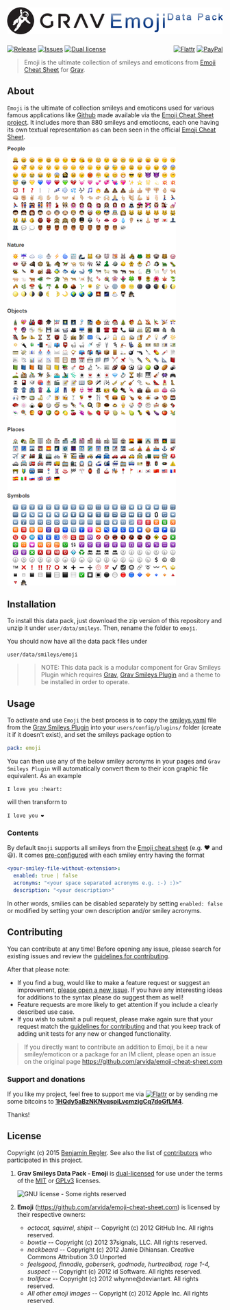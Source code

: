 # [![Grav Smileys Data Pack - Emoji](assets/logo.png)][project]

[![Release](https://img.shields.io/github/release/sommerregen/grav-data-smileys-emoji.svg)][project] [![Issues](https://img.shields.io/github/issues/sommerregen/grav-data-smileys-emoji.svg)][issues] [![Dual license](https://img.shields.io/badge/dual%20license-MIT%2FGPL-blue.svg)](LICENSE "License") <span style="float:right;">[![Flattr](https://api.flattr.com/button/flattr-badge-large.png)][flattr] [![PayPal](https://www.paypal.com/en_US/i/btn/btn_donate_SM.gif)][paypal]</span>

> Emoji is the ultimate collection of smileys and emoticons from [Emoji Cheat Sheet](http://www.emoji-cheat-sheet.com) for [Grav](http://getgrav.org).

## About

`Emoji` is the ultimate of collection smileys and emoticons used for various famous applications like [Github](https://github.com/) made available via the [Emoji Cheat Sheet project](https://github.com/arvida/emoji-cheat-sheet.com). It includes more than 880 smileys and emotiocns, each one having its own textual representation as can been seen in the official [Emoji Cheat Sheet](http://www.emoji-cheat-sheet.com).

![Screenshot Emoji Data Pack](assets/screenshot.png "Emoji Data Pack Preview")

## Installation

To install this data pack, just download the zip version of this repository and unzip it under `user/data/smileys`. Then, rename the folder to `emoji`.

You should now have all the data pack files under

	user/data/smileys/emoji

>> NOTE: This data pack is a modular component for Grav Smileys Plugin which requires [Grav](http://github.com/getgrav/grav), [Grav Smileys Plugin](https://github.com/sommerregen/grav-plugin-smileys) and a theme to be installed in order to operate.

## Usage

To activate and use `Emoji` the best process is to copy the [smileys.yaml](https://github.com/sommerregen/grav-plugin-smileys/smileys.yaml) file from the [Grav Smileys Plugin](https://github.com/sommerregen/grav-plugin-smileys) into your `users/config/plugins/` folder (create it if it doesn't exist), and  set the smileys package option to

```yaml
pack: emoji
```

You can then use any of the below smiley acronyms in your pages and `Grav Smileys Plugin` will automatically convert them to their icon graphic file equivalent. As an example

```
I love you :heart:
```

will then transform to

<code>I love you :heart:</code>

### Contents

By default `Emoji` supports all smileys from the [Emoji cheat sheet](http://www.emoji-cheat-sheet.com/) (e.g. :heart: and :smiley:). It comes [pre-configured](emoji.yaml) with each smiley entry having the format

```yaml
<your-smiley-file-without-extension>:
  enabled: true | false
  acronyms: "<your space separated acronyms e.g. :-) :)>"
  description: "<your description>"
```

In other words, smilies can be disabled separately by setting `enabled: false` or modified by setting your own description and/or smiley acronyms.

## Contributing

You can contribute at any time! Before opening any issue, please search for existing issues and review the [guidelines for contributing](CONTRIBUTING.md).

After that please note:

* If you find a bug, would like to make a feature request or suggest an improvement, [please open a new issue][issues]. If you have any interesting ideas for additions to the syntax please do suggest them as well!
* Feature requests are more likely to get attention if you include a clearly described use case.
* If you wish to submit a pull request, please make again sure that your request match the [guidelines for contributing](CONTRIBUTING.md) and that you keep track of adding unit tests for any new or changed functionality.

> If you directly want to contribute an addition to Emoji, be it a new smiley/emoticon or a package for an IM client, please open an issue on the original page https://github.com/arvida/emoji-cheat-sheet.com

### Support and donations

If you like my project, feel free to support me via [![Flattr](https://api.flattr.com/button/flattr-badge-large.png)][flattr] or by sending me some bitcoins to [**1HQdy5aBzNKNvqspiLvcmzigCq7doGfLM4**][bitcoin].

Thanks!

## License

Copyright (c) 2015 [Benjamin Regler][github]. See also the list of [contributors] who participated in this project.

1. **Grav Smileys Data Pack - Emoji** is [dual-licensed](LICENSE) for use under the terms of the [MIT][mit-license] or [GPLv3][gpl-license] licenses.

    ![GNU license - Some rights reserved][gnu]

2. **Emoji** (https://github.com/arvida/emoji-cheat-sheet.com) is licensed by their respective owners:
	- *octocat, squirrel, shipit* -- Copyright (c) 2012 GitHub Inc. All rights reserved.
	- *bowtie* -- Copyright (c) 2012 37signals, LLC. All rights reserved.
	- *neckbeard* -- Copyright (c) 2012 Jamie Dihiansan. Creative Commons Attribution 3.0 Unported
	- *feelsgood, finnadie, goberserk, godmode, hurtrealbad, rage 1-4, suspect* -- Copyright (c) 2012 id Software. All rights reserved.
	- *trollface* -- Copyright (c) 2012 whynne@deviantart. All rights reserved.
	- *All other emoji images* -- Copyright (c) 2012 Apple Inc. All rights reserved.

[github]: https://github.com/sommerregen/ "GitHub account from Benjamin Regler"
[gpl-license]: http://opensource.org/licenses/GPL-3.0 "GPLv3 license"
[mit-license]: http://www.opensource.org/licenses/mit-license.php "MIT license"

[flattr]: https://flattr.com/submit/auto?user_id=Sommerregen&url=https://github.com/sommerregen/grav-data-smileys-emoji "Flatter my GitHub project"
[paypal]: https://www.paypal.com/cgi-bin/webscr?cmd=_s-xclick&hosted_button_id=SYFNP82USG3RN "Donate for my GitHub project using PayPal"
[bitcoin]: bitcoin:1HQdy5aBzNKNvqspiLvcmzigCq7doGfLM4?label=GitHub%20project "Donate for my GitHub project using BitCoin"
[gnu]: https://upload.wikimedia.org/wikipedia/commons/thumb/3/33/License_icon-gpl-88x31.svg/88px-License_icon-gpl-88x31.svg.png "GNU license - Some rights reserved"

[project]: https://github.com/sommerregen/grav-data-smileys-emoji
[issues]: https://github.com/sommerregen/grav-data-smileys-emoji/issues "GitHub Issues for Grav Smileys Data Pack -- Emoji"
[contributors]: https://github.com/sommerregen/grav-data-smileys-emoji/graphs/contributors "List of contributors of the project"

[emoji]: https://github.com/arvida/emoji-cheat-sheet.com
